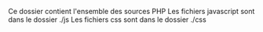 Ce dossier contient l'ensemble des sources PHP
Les fichiers javascript sont dans le dossier ./js
Les fichiers css sont dans le dossier ./css
